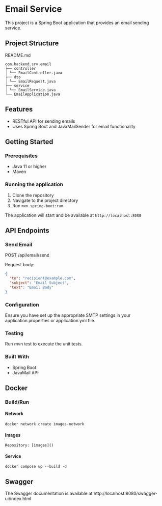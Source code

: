 # Email Service

This project is a Spring Boot application that provides an email sending service.

## Project Structure

README.md
```
com.backend.srv.email 
├── controller 
│ └── EmailController.java 
├── dto 
│ └── EmailRequest.java 
├── service 
│ └── EmailService.java 
└── EmailApplication.java
```

## Features

- RESTful API for sending emails
- Uses Spring Boot and JavaMailSender for email functionality

## Getting Started

### Prerequisites

- Java 11 or higher
- Maven

### Running the application

1. Clone the repository
2. Navigate to the project directory
3. Run `mvn spring-boot:run`

The application will start and be available at `http://localhost:8080`

## API Endpoints

### Send Email

POST /api/email/send

Request body:

```json
{
  "to": "recipient@example.com",
  "subject": "Email Subject",
  "text": "Email Body"
}
```

### Configuration
Ensure you have set up the appropriate SMTP settings in your application.properties or application.yml file.

### Testing
Run mvn test to execute the unit tests.

### Built With
- Spring Boot
- JavaMail API

## Docker

### Build/Run

#### Network
```
docker network create images-network
```

#### Images
```
Repository: [images]()
```

#### Service
```
docker compose up --build -d
```

## Swagger
The Swagger documentation is available at http://localhost:8080/swagger-ui/index.html